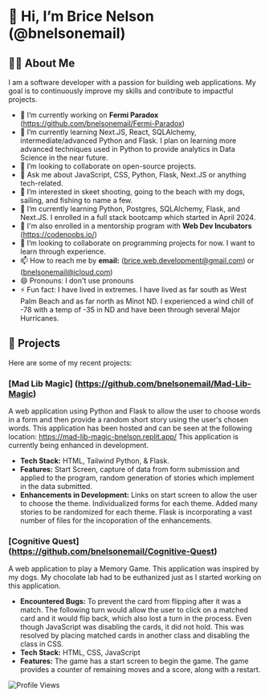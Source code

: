 # 👋 Hi, I’m Brice Nelson (@bnelsonemail)

## 👩‍💻 About Me 
I am a software developer with a passion for building web applications. My goal is to continuously improve my skills and contribute to impactful projects.
- 🔭 I’m currently working on **Fermi Paradox** (https://github.com/bnelsonemail/Fermi-Paradox)
- 🌱 I’m currently learning Next.JS, React, SQLAlchemy, intermediate/advanced Python and Flask. I plan on learning more advanced techniques used in Python to provide analytics in Data Science in the near future.
- 👯 I’m looking to collaborate on open-source projects.
- 💬 Ask me about JavaScript, CSS, Python, Flask, Next.JS or anything tech-related.
- 👀 I’m interested in skeet shooting, going to the beach with my dogs, sailing, and fishing to name a few.
- 🌱 I’m currently learning Python, Postgres, SQLAlchemy, Flask, and Next.JS.  I enrolled in a full stack bootcamp which started in April 2024.
- 🚀 I'm also enrolled in a mentorship program with **Web Dev Incubators** (https://codenoobs.io/)
- 💞️ I’m looking to collaborate on programming projects for now.  I want to learn through experience.
- 📫 How to reach me by **email:** (brice.web.development@gmail.com) or (bnelsonemail@icloud.com)
- 😄 Pronouns: I don't use pronouns
- ⚡ Fun fact: I have lived in extremes.  I have lived as far south as West Palm Beach and as far north as Minot ND.  I experienced a wind chill of -78 with a temp of -35 in ND and have been through several Major Hurricanes.

## 🚀 Projects
Here are some of my recent projects:
### [Mad Lib Magic] (https://github.com/bnelsonemail/Mad-Lib-Magic)
A web application using Python and Flask to allow the user to choose words in a form and then provide a random short story using the user's chosen words.
This application has been hosted and can be seen at the following location: https://mad-lib-magic-bnelson.replit.app/
This application is currently being enhanced in development.

- **Tech Stack:** HTML, Tailwind Python, & Flask.
- **Features:** Start Screen, capture of data from form submission and applied to the program, random generation of stories which implement in the data submitted.
-  **Enhancements in Development:** Links on start screen to allow the user to choose the theme.  Individualized forms for each theme.  Added many stories to be randomized for each theme.  Flask is incorporating a vast number of files for the incoporation of the enhancements.

### [Cognitive Quest] (https://github.com/bnelsonemail/Cognitive-Quest)
A web application to play a Memory Game.
This application was inspired by my dogs.  My chocolate lab had to be euthanized just as I started working on this application.

- **Encountered Bugs:** To prevent the card from flipping after it was a match.  The following turn would allow the user to click on a matched card and it would flip back, which also lost a turn in the process.  Even though JavaScript was disabling the cards, it did not hold.  This was resolved by placing matched cards in another class and disabling the class in CSS.
- **Tech Stack:** HTML, CSS, JavaScript
- **Features:** The game has a start screen to begin the game.  The game provides a counter of remaining moves and a score, along with a restart.

![Profile Views](https://komarev.com/ghpvc/?username=bnelsonemail)


<!---
bnelsonemail/bnelsonemail is a ✨ special ✨ repository because its `README.md` (this file) appears on your GitHub profile.
You can click the Preview link to take a look at your changes.
--->
